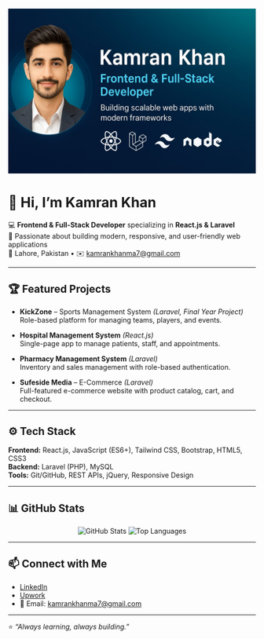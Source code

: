 <p align="center">
  <img src="assets/banner1.png" alt="Kamran Khan Banner" width="1200" />
</p>

# 👋 Hi, I’m Kamran Khan

💻 **Frontend & Full-Stack Developer** specializing in **React.js & Laravel**  
🚀 Passionate about building modern, responsive, and user-friendly web applications  
📍 Lahore, Pakistan • ✉️ [kamrankhanma7@gmail.com](mailto:kamrankhanma7@gmail.com)

---

## 🏆 Featured Projects

- **KickZone** – Sports Management System *(Laravel, Final Year Project)*  
  Role-based platform for managing teams, players, and events.

- **Hospital Management System** *(React.js)*  
  Single-page app to manage patients, staff, and appointments.

- **Pharmacy Management System** *(Laravel)*  
  Inventory and sales management with role-based authentication.

- **Sufeside Media** – E-Commerce *(Laravel)*  
  Full-featured e-commerce website with product catalog, cart, and checkout.

---

## ⚙️ Tech Stack

**Frontend:** React.js, JavaScript (ES6+), Tailwind CSS, Bootstrap, HTML5, CSS3  
**Backend:** Laravel (PHP), MySQL  
**Tools:** Git/GitHub, REST APIs, jQuery, Responsive Design

---

## 📊 GitHub Stats
<p align="center">
  <img src="https://github-readme-stats.vercel.app/api?username=kamrankhan&show_icons=true&theme=radical" alt="GitHub Stats" height="160"/>
  <img src="https://github-readme-stats.vercel.app/api/top-langs/?username=kamrankhan&layout=compact&theme=radical" alt="Top Languages" height="160"/>
</p>

---

## 📫 Connect with Me

- [LinkedIn](https://www.linkedin.com/in/kamran-khan-4477a3383)
- [Upwork](https://www.upwork.com/freelancers/~01cb7445d5ef7df0ae?mp_source=share)
- 📧 Email: [kamrankhanma7@gmail.com](mailto:kamrankhanma7@gmail.com)

---

⭐️ *“Always learning, always building.”*
